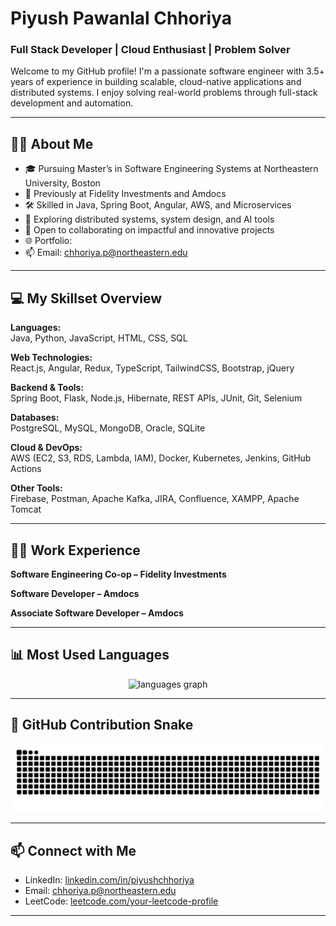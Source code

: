 
# Piyush Pawanlal Chhoriya
### Full Stack Developer | Cloud Enthusiast | Problem Solver

Welcome to my GitHub profile! I'm a passionate software engineer with 3.5+ years of experience in building scalable, cloud-native applications and distributed systems. I enjoy solving real-world problems through full-stack development and automation.

---

## 👨‍💻 About Me

- 🎓 Pursuing Master’s in Software Engineering Systems at Northeastern University, Boston  
- 💼 Previously at Fidelity Investments and Amdocs  
- 🛠️ Skilled in Java, Spring Boot, Angular, AWS, and Microservices  
- 🚀 Exploring distributed systems, system design, and AI tools  
- 🤝 Open to collaborating on impactful and innovative projects  
- 🌐 Portfolio:   
- 📫 Email: chhoriya.p@northeastern.edu

---

## 💻 My Skillset Overview

**Languages:**  
Java, Python, JavaScript, HTML, CSS, SQL  

**Web Technologies:**  
React.js, Angular, Redux, TypeScript, TailwindCSS, Bootstrap, jQuery  

**Backend & Tools:**  
Spring Boot, Flask, Node.js, Hibernate, REST APIs, JUnit, Git, Selenium  

**Databases:**  
PostgreSQL, MySQL, MongoDB, Oracle, SQLite  

**Cloud & DevOps:**  
AWS (EC2, S3, RDS, Lambda, IAM), Docker, Kubernetes, Jenkins, GitHub Actions  

**Other Tools:**  
Firebase, Postman, Apache Kafka, JIRA, Confluence, XAMPP, Apache Tomcat

---

## 🧑‍💼 Work Experience

**Software Engineering Co-op – Fidelity Investments**  

**Software Developer – Amdocs**  

**Associate Software Developer – Amdocs**  

---


## 📊 Most Used Languages

<div align="center">
  <img src="https://github-readme-stats.vercel.app/api/top-langs?username=piyushpchhoriya&locale=en&hide_title=false&layout=compact&card_width=320&langs_count=5&theme=dracula&hide_border=false" height="150" alt="languages graph" />
</div>


---

## 🐍 GitHub Contribution Snake

<img src="https://raw.githubusercontent.com/piyushchhoriya/piyushchhoriya/output/snake.svg" alt="GitHub Snake Animation" />

---

## 📫 Connect with Me

- LinkedIn: [linkedin.com/in/piyushchhoriya](https://www.linkedin.com/in/piyush-chhoriya/)  
- Email: chhoriya.p@northeastern.edu  
- LeetCode: [leetcode.com/your-leetcode-profile](https://leetcode.com/u/piyushchhoriya98/) 

---

